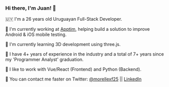 ### Hi there, I'm Juan! 👋

🇺🇾 I'm a 26 years old Uruguayan Full-Stack Developer.

🔭 I'm currently working at [Apptim](apptim.com), helping build a solution to improve Android & iOS mobile testing.

🌱 I'm currently learning 3D development using three.js.

💎 I have 4+ years of experience in the industry and a total of 7+ years since my 'Programmer Analyst' graduation.

🧮 I like to work with Vue/React (Frontend) and Python (Backend).

💬 You can contact me faster on Twitter: [@morellexf25](twitter.com/morellexf25) || [LinkedIn](https://www.linkedin.com/in/agumorelle/)


<!--
**morellexf26/morellexf26** is a ✨ _special_ ✨ repository because its `README.md` (this file) appears on your GitHub profile.

Here are some ideas to get you started:

- 🔭 I’m currently working on ...
- 🌱 I’m currently learning ...
- 👯 I’m looking to collaborate on ...
- 🤔 I’m looking for help with ...
- 💬 Ask me about ...
- 📫 How to reach me: ...
- 😄 Pronouns: ...
- ⚡ Fun fact: ...
-->
